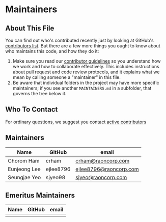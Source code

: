 # Maintainers

## About This File

You can find out who's contributed recently just by looking at GitHub's
[contributors list](../../graphs/contributors). But there are a few more
things you ought to know about who maintains this code, and how they do it:

1. Make sure you read our [contributor guidelines](CONTRIBUTING.md)
   so you understand how we work and how to collaborate effectively.
   This includes instructions about pull request and code review protocols,
   and it explains what we mean by calling someone a "maintainer" in this
   file.
2. Be aware that individual folders in the project may have more
   specific maintainers; if you see another `MAINTAINERS.md` in a subfolder,
   that governs the tree below it.


## Who To Contact

For ordinary questions, we suggest you contact [active contributors](../../graphs/contributors)


## Maintainers

| Name               | GitHub                       | email                               |
|--------------------|------------------------------|-------------------------------------|
| Chorom Ham         | crham                        | crham@raoncorp.com                  |
| Eunjeong Lee       | ejlee8796                    | ejlee8796@raoncorp.com              |
| Seungjae Yeo       | sjyeo98                      | sjyeo@raoncorp.com                  |


## Emeritus Maintainers

| Name                      | GitHub           | email                                      |
|---------------------------|------------------|--------------------------------------------|
|                           |                  |                                            |     